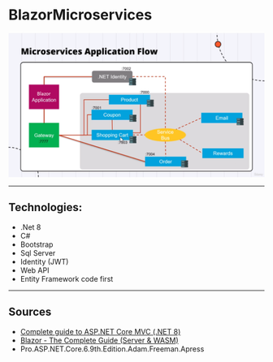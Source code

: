 # BlazorMicroservices

![BlazorMicroservices](https://raw.githubusercontent.com/kouroshsalahshoor/BlazorMicroservices/master/images/BlazorMicroservices.png)

---
## Technologies:
* .Net 8
* C#
* Bootstrap
* Sql Server
* Identity (JWT)
* Web API
* Entity Framework code first

---
## Sources
* [Complete guide to ASP.NET Core MVC (.NET 8)](https://www.dotnetmastery.com/Home/Details?courseId=9)
* [Blazor - The Complete Guide (Server & WASM)](https://www.dotnetmastery.com/Home/Details?courseId=17)
* Pro.ASP.NET.Core.6.9th.Edition.Adam.Freeman.Apress
